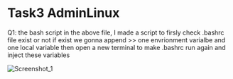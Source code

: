 # Task3 AdminLinux


Q1:
the bash script in the above file, I made a script to firsly check .bashrc file exist or not
if exist we gonna append >> one envrionment varialbe and one local variable
then open a new terminal to make .bashrc run again and inject these variables


![Screenshot_1](https://github.com/Saker233/Embedded-Linux/assets/130178079/420bc179-1bb5-48fe-b9cc-d45e35d9a6c4)


